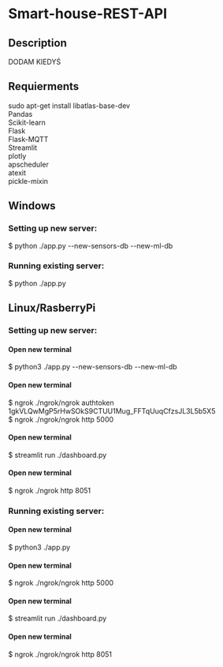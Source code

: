 # Smart-house-REST-API

## Description
DODAM KIEDYŚ

## Requierments
sudo apt-get install libatlas-base-dev <br/>
Pandas <br/>
Scikit-learn <br/>
Flask <br/>
Flask-MQTT <br/>
Streamlit <br/>
plotly <br/>
apscheduler <br/>
atexit <br/>
pickle-mixin <br/>

## Windows
### Setting up new server:<br/>
$ python ./app.py --new-sensors-db --new-ml-db<br/>

### Running existing server:<br/>
$ python ./app.py<br/>

## Linux/RasberryPi

### Setting up new server:<br/>
#### Open new terminal
$ python3 ./app.py --new-sensors-db --new-ml-db<br/>

#### Open new terminal 
$ ngrok ./ngrok/ngrok authtoken 1gkVLQwMgP5rHwSOkS9CTUU1Mug_FFTqUuqCfzsJL3L5b5X5 <br/>
$ ngrok ./ngrok/ngrok http 5000<br/>

#### Open new terminal
$ streamlit run ./dashboard.py<br/>

#### Open new terminal
$ ngrok ./ngrok http 8051<br/>

### Running existing server:<br/>
#### Open new terminal
$ python3 ./app.py<br/>

#### Open new terminal 
$ ngrok ./ngrok/ngrok http 5000

#### Open new terminal
$ streamlit run ./dashboard.py<br/>

#### Open new terminal
$ ngrok ./ngrok/ngrok http 8051<br/>
